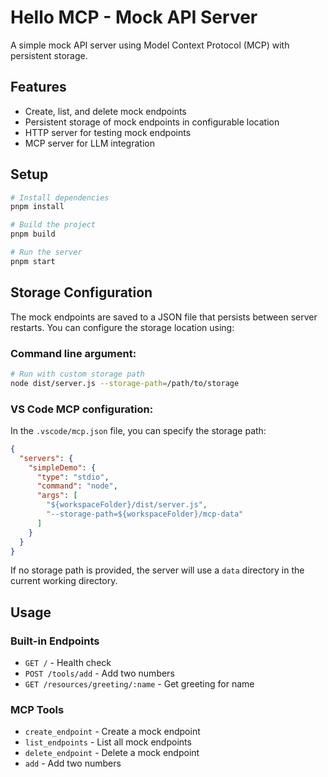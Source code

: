 # Hello MCP - Mock API Server

A simple mock API server using Model Context Protocol (MCP) with persistent storage.

## Features

- Create, list, and delete mock endpoints
- Persistent storage of mock endpoints in configurable location
- HTTP server for testing mock endpoints
- MCP server for LLM integration

## Setup

```bash
# Install dependencies
pnpm install

# Build the project
pnpm build

# Run the server
pnpm start
```

## Storage Configuration

The mock endpoints are saved to a JSON file that persists between server restarts. You can configure the storage location using:

### Command line argument:

```bash
# Run with custom storage path
node dist/server.js --storage-path=/path/to/storage
```

### VS Code MCP configuration:

In the `.vscode/mcp.json` file, you can specify the storage path:

```json
{
  "servers": {
    "simpleDemo": {
      "type": "stdio",
      "command": "node",
      "args": [
        "${workspaceFolder}/dist/server.js",
        "--storage-path=${workspaceFolder}/mcp-data"
      ]
    }
  }
}
```

If no storage path is provided, the server will use a `data` directory in the current working directory.

## Usage

### Built-in Endpoints

- `GET /` - Health check
- `POST /tools/add` - Add two numbers
- `GET /resources/greeting/:name` - Get greeting for name

### MCP Tools

- `create_endpoint` - Create a mock endpoint
- `list_endpoints` - List all mock endpoints
- `delete_endpoint` - Delete a mock endpoint
- `add` - Add two numbers
